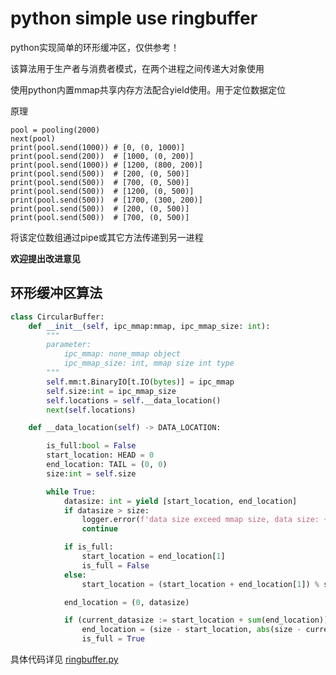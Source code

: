 # python simple use ringbuffer

python实现简单的环形缓冲区，仅供参考！

该算法用于生产者与消费者模式，在两个进程之间传递大对象使用

使用python内置mmap共享内存方法配合yield使用。用于定位数据定位

原理

```shell
pool = pooling(2000)
next(pool)
print(pool.send(1000)) # [0, (0, 1000)]
print(pool.send(200))  # [1000, (0, 200)]
print(pool.send(1000)) # [1200, (800, 200)]
print(pool.send(500))  # [200, (0, 500)]
print(pool.send(500))  # [700, (0, 500)]
print(pool.send(500))  # [1200, (0, 500)]
print(pool.send(500))  # [1700, (300, 200)]
print(pool.send(500))  # [200, (0, 500)]
print(pool.send(500))  # [700, (0, 500)]
```

将该定位数组通过pipe或其它方法传递到另一进程

**欢迎提出改进意见**

## 环形缓冲区算法

```python
class CircularBuffer:
    def __init__(self, ipc_mmap:mmap, ipc_mmap_size: int):
        """
        parameter:
            ipc_mmap: none_mmap object
            ipc_mmap_size: int, mmap size int type
        """
        self.mm:t.BinaryIO[t.IO(bytes)] = ipc_mmap
        self.size:int = ipc_mmap_size
        self.locations = self.__data_location()
        next(self.locations)

    def __data_location(self) -> DATA_LOCATION:

        is_full:bool = False
        start_location: HEAD = 0
        end_location: TAIL = (0, 0)
        size:int = self.size

        while True:
            datasize: int = yield [start_location, end_location]
            if datasize > size:
                logger.error(f'data size exceed mmap size, data size: {datasize}')
                continue

            if is_full:
                start_location = end_location[1]
                is_full = False
            else:
                start_location = (start_location + end_location[1]) % size

            end_location = (0, datasize)

            if (current_datasize := start_location + sum(end_location)) > size:
                end_location = (size - start_location, abs(size - current_datasize))
                is_full = True

```
具体代码详见 [ringbuffer.py](https://github.com/kulongwangzhi85/ringbuffer/blob/main/ringbuffer.py)
